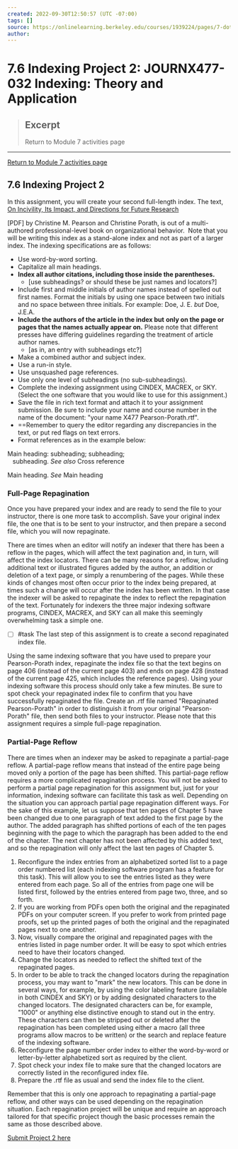 ```yaml
---
created: 2022-09-30T12:50:57 (UTC -07:00)
tags: []
source: https://onlinelearning.berkeley.edu/courses/1939224/pages/7-dot-6-indexing-project-2
author: 
---
```




# 7.6 Indexing Project 2: JOURNX477-032 Indexing: Theory and Application

> ## Excerpt
> Return to Module 7 activities page

---
[Return to Module 7 activities page](https://onlinelearning.berkeley.edu/courses/1939224/pages/module-7 "Module 7")

## 7.6 Indexing Project 2

In this assignment, you will create your second full-length index. The text, [On Incivility, Its Impact, and Directions for Future Research](https://onlinelearning.berkeley.edu/courses/1939224/files/233565897/download?wrap=1 "unit07griffin.pdf")

\[PDF\] by Christine M. Pearson and Christine Porath, is out of a multi-authored professional-level book on organizational behavior.  Note that you will be writing this index as a stand-alone index and not as part of a larger index. The indexing specifications are as follows:

-   Use word-by-word sorting.
-   Capitalize all main headings.
-   **Index all author citations, including those inside the parentheses.**
	- [use subheadings? or should these be just names and locators?]
-   Include first and middle initials of author names instead of spelled out first names. Format the initials by using one space between two initials and no space between three initials. For example: Doe, J. E. _but_ Doe, J.E.A.
-   **Include the authors of the article in the index but** **only on the page or pages that the names actually appear on.** Please note that different presses have differing guidelines regarding the treatment of article author names.
	- [as in, an entry with subheadings etc?]
-   Make a combined author and subject index.
-   Use a run-in style. 
-   Use unsquashed page references.
-   Use only one level of subheadings (no sub-subheadings).
-   Complete the indexing assignment using CINDEX, MACREX, or SKY. (Select the one software that you would like to use for this assignment.)
-   Save the file in rich text format and attach it to your assignment submission. Be sure to include your name and course number in the name of the document: "your name X477 Pearson-Porath.rtf".
-  ==Remember to query the editor regarding any discrepancies in the text, or put red flags on text errors.
-   Format references as in the example below:

Main heading: subheading; subheading;  
   subheading. _See also_ Cross reference

Main heading. _See_ Main heading

### Full-Page Repagination

Once you have prepared your index and are ready to send the file to your instructor, there is one more task to accomplish. Save your original index file, the one that is to be sent to your instructor, and then prepare a second file, which you will now repaginate.

There are times when an editor will notify an indexer that there has been a reflow in the pages, which will affect the text pagination and, in turn, will affect the index locators. There can be many reasons for a reflow, including additional text or illustrated figures added by the author, an addition or deletion of a text page, or simply a renumbering of the pages. While these kinds of changes most often occur prior to the index being prepared, at times such a change will occur after the index has been written. In that case the indexer will be asked to repaginate the index to reflect the repagination of the text. Fortunately for indexers the three major indexing software programs, CINDEX, MACREX, and SKY can all make this seemingly overwhelming task a simple one.

- [ ] #task The last step of this assignment is to create a second repaginated index file.

Using the same indexing software that you have used to prepare your Pearson-Porath index, repaginate the index file so that the text begins on page 406 (instead of the current page 403) and ends on page 428 (instead of the current page 425, which includes the reference pages). Using your indexing software this process should only take a few minutes. Be sure to spot check your repaginated index file to confirm that you have successfully repaginated the file. Create an .rtf file named "Repaginated Pearson-Porath" in order to distinguish it from your original "Pearson-Porath" file, then send both files to your instructor. Please note that this assignment requires a simple full-page repagination.

### Partial-Page Reflow

There are times when an indexer may be asked to repaginate a partial-page reflow. A partial-page reflow means that instead of the entire page being moved only a portion of the page has been shifted. This partial-page reflow requires a more complicated repagination process. You will not be asked to perform a partial page repagination for this assignment but, just for your information, indexing software can facilitate this task as well. Depending on the situation you can approach partial page repagination different ways. For the sake of this example, let us suppose that ten pages of Chapter 5 have been changed due to one paragraph of text added to the first page by the author. The added paragraph has shifted portions of each of the ten pages beginning with the page to which the paragraph has been added to the end of the chapter. The next chapter has not been affected by this added text, and so the repagination will only affect the last ten pages of Chapter 5.

1.  Reconfigure the index entries from an alphabetized sorted list to a page order numbered list (each indexing software program has a feature for this task). This will allow you to see the entries listed as they were entered from each page. So all of the entries from page one will be listed first, followed by the entries entered from page two, three, and so forth.
2.  If you are working from PDFs open both the original and the repaginated PDFs on your computer screen. If you prefer to work from printed page proofs, set up the printed pages of both the original and the repaginated pages next to one another.
3.  Now, visually compare the original and repaginated pages with the entries listed in page number order. It will be easy to spot which entries need to have their locators changed.
4.  Change the locators as needed to reflect the shifted text of the repaginated pages.
5.  In order to be able to track the changed locators during the repagination process, you may want to "mark" the new locators. This can be done in several ways, for example, by using the color labeling feature (available in both CINDEX and SKY) or by adding designated characters to the changed locators. The designated characters can be, for example, "1000" or anything else distinctive enough to stand out in the entry. These characters can then be stripped out or deleted after the repagination has been completed using either a macro (all three programs allow macros to be written) or the search and replace feature of the indexing software.
6.  Reconfigure the page number order index to either the word-by-word or letter-by-letter alphabetized sort as required by the client.
7.  Spot check your index file to make sure that the changed locators are correctly listed in the reconfigured index file.
8.  Prepare the .rtf file as usual and send the index file to the client.

Remember that this is only one approach to repaginating a partial-page reflow, and other ways can be used depending on the repagination situation. Each repagination project will be unique and require an approach tailored for that specific project though the basic processes remain the same as those described above.

[Submit Project 2 here](https://onlinelearning.berkeley.edu/courses/1939224/assignments/26460030 "Indexing Project 2")
